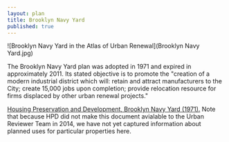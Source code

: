 ```yaml
---
layout: plan
title: Brooklyn Navy Yard
published: true
---
```


![Brooklyn Navy Yard in the Atlas of Urban Renewal](Brooklyn Navy Yard.jpg)

The Brooklyn Navy Yard plan was adopted in 1971 and expired in approximately 2011. Its stated objective is to promote the "creation of a modern industrial district which will: retain and attract manufacturers to the City; create 15,000 jobs upon completion; provide relocation resource for firms displaced by other urban renewal projects."

[Housing Preservation and Development, Brooklyn Navy Yard (1971).]((https://www.nyc.gov/assets/hpd/downloads/pdfs/services/brooklyn-navy-yard-urp.pdf)) Note that because HPD did not make this document avialable to the Urban Reviewer Team in 2014, we have not yet captured information about planned uses for particular properties here.
